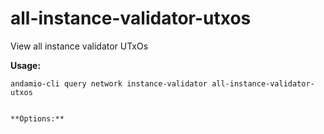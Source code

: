 # all-instance-validator-utxos
View all instance validator UTxOs



**Usage:**
```
andamio-cli query network instance-validator all-instance-validator-utxos

```


```

**Options:**
```

```


